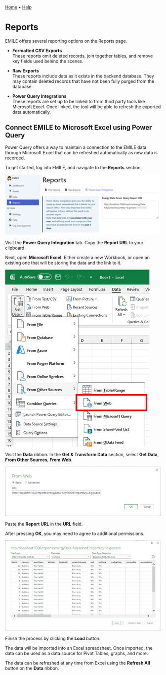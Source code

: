 [Home](https://cityssm.github.io/EMILE/)
•
[Help](https://cityssm.github.io/EMILE/docs/)

# Reports

EMILE offers several reporting options on the Reports page.

- **Formatted CSV Exports**<br />
  These reports omit deleted records, join together tables, and remove key fields used behind the scenes.

- **Raw Exports**<br />
  These reports include data as it exists in the backend database. They may contain deleted records
  that have not been fully purged from the database.

- **Power Query Integrations**<br />
  These reports are set up to be linked to from third party tools like Microsoft Excel.
  Once linked, the tool will be able to refresh the exported data automatically.

## Connect EMILE to Microsoft Excel using Power Query

Power Query offers a way to maintain a connection to the EMILE data through Microsoft Excel
that can be refreshed automatically as new data is recorded.

To get started, log into EMILE, and navigate to the **Reports** section.

![Power Query Integrations](images/reports-powerQuery.png)

Visit the **Power Query Integration** tab.
Copy the **Report URL** to your clipboard.

Next, open **Microsoft Excel**.
Either create a new Workbook, or open an existing one that will be storing the data and the link to it.

![Get Data from Web](images/powerQuery-fromWeb.png)

Visit the **Data** ribbon.
In the **Get & Transform Data** section, select **Get Data**, **From Other Sources**, **From Web**.

![Set the Report URL](images/powerQuery-setUrl.png)

Paste the **Report URL** in the **URL** field.

After pressing **OK**, you may need to agree to additional permissions.

![Set the Report URL](images/powerQuery-previewData.png)

Finish the process by clicking the **Load** button.

The data will be imported into an Excel spreadsheet.
Once imported, the data can be used as a data source for Pivot Tables, graphs, and more.

The data can be refreshed at any time from Excel using the **Refresh All** button on the **Data** ribbon.
